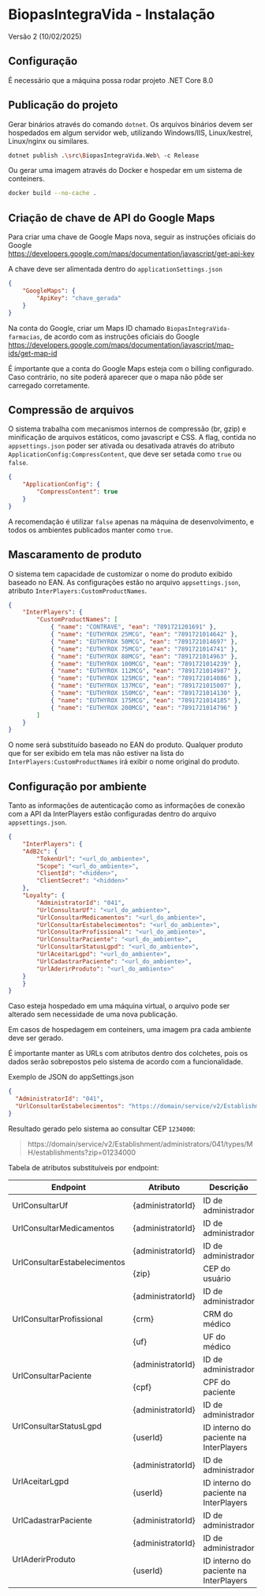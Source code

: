 # BiopasIntegraVida - Instalação
Versão 2 (10/02/2025)

## Configuração
É necessário que a máquina possa rodar projeto .NET Core 8.0

## Publicação do projeto
Gerar binários através do comando `dotnet`. Os arquivos binários devem ser hospedados em algum servidor web, utilizando Windows/IIS, Linux/kestrel, Linux/nginx ou similares.
```bash
dotnet publish .\src\BiopasIntegraVida.Web\ -c Release
```

Ou gerar uma imagem através do Docker e hospedar em um sistema de conteiners.
```bash
docker build --no-cache .
```

## Criação de chave de API do Google Maps
Para criar uma chave de Google Maps nova, seguir as instruções oficiais do Google<br/>
https://developers.google.com/maps/documentation/javascript/get-api-key

A chave deve ser alimentada dentro do `applicationSettings.json`
```json
{
    "GoogleMaps": {
        "ApiKey": "chave_gerada"
    }
}
```

Na conta do Google, criar um Maps ID chamado `BiopasIntegraVida-farmacias`, de acordo com as instruções oficiais do Google<br/>
https://developers.google.com/maps/documentation/javascript/map-ids/get-map-id

É importante que a conta do Google Maps esteja com o billing configurado. Caso contrário, no site poderá aparecer que o mapa não pôde ser carregado corretamente.

## Compressão de arquivos
O sistema trabalha com mecanismos internos de compressão (br, gzip) e minificação de arquivos estáticos, como javascript e CSS. A flag, contida no `appsettings.json` poder ser ativada ou desativada através do atributo `ApplicationConfig:CompressContent`, que deve ser setada como `true` ou `false`.

```json
{
    "ApplicationConfig": {
        "CompressContent": true
    }
}
```

A recomendação é utilizar `false` apenas na máquina de desenvolvimento, e todos os ambientes publicados manter como `true`.

## Mascaramento de produto
O sistema tem capacidade de customizar o nome do produto exibido baseado no EAN. As configurações estão no arquivo `appsettings.json`, atributo `InterPlayers:CustomProductNames`.

```json
{
    "InterPlayers": {
        "CustomProductNames": [
            { "name": "CONTRAVE", "ean": "7891721201691" },
            { "name": "EUTHYROX 25MCG", "ean": "7891721014642" },
            { "name": "EUTHYROX 50MCG", "ean": "7891721014697" },
            { "name": "EUTHYROX 75MCG", "ean": "7891721014741" },
            { "name": "EUTHYROX 88MCG", "ean": "7891721014963" },
            { "name": "EUTHYROX 100MCG", "ean": "7891721014239" },
            { "name": "EUTHYROX 112MCG", "ean": "7891721014987" },
            { "name": "EUTHYROX 125MCG", "ean": "7891721014086" },
            { "name": "EUTHYROX 137MCG", "ean": "7891721015007" },
            { "name": "EUTHYROX 150MCG", "ean": "7891721014130" },
            { "name": "EUTHYROX 175MCG", "ean": "7891721014185" },
            { "name": "EUTHYROX 200MCG", "ean": "7891721014796" }
        ]
    }
}
```

O nome será substituído baseado no EAN do produto. Qualquer produto que for ser exibido em tela mas não estiver na lista do `InterPlayers:CustomProductNames` irá exibir o nome original do produto.

## Configuração por ambiente
Tanto as informações de autenticação como as informações de conexão com a API da InterPlayers estão configuradas dentro do arquivo `appsettings.json`.

```json
{
    "InterPlayers": {
    "AdB2c": {
        "TokenUrl": "<url_do_ambiente>",
        "Scope": "<url_do_ambiente>",
        "ClientId": "<hidden>",
        "ClientSecret": "<hidden>"
    },
    "Loyalty": {
        "AdministratorId": "041",
        "UrlConsultarUf": "<url_do_ambiente>",
        "UrlConsultarMedicamentos": "<url_do_ambiente>",
        "UrlConsultarEstabelecimentos": "<url_do_ambiente>",
        "UrlConsultarProfissional": "<url_do_ambiente>",
        "UrlConsultarPaciente": "<url_do_ambiente>",
        "UrlConsultarStatusLgpd": "<url_do_ambiente>",
        "UrlAceitarLgpd": "<url_do_ambiente>",
        "UrlCadastrarPaciente": "<url_do_ambiente>",
        "UrlAderirProduto": "<url_do_ambiente>"
    }
    }
}
```

Caso esteja hospedado em uma máquina virtual, o arquivo pode ser alterado sem necessidade de uma nova publicação.

Em casos de hospedagem em conteiners, uma imagem pra cada ambiente deve ser gerado.

É importante manter as URLs com atributos dentro dos colchetes, pois os dados serão sobrepostos pelo sistema de acordo com a funcionalidade.

Exemplo de JSON do appSettings.json
```json
{
  "AdministratorId": "041",
  "UrlConsultarEstabelecimentos": "https://domain/service/v2/Establishment/administrators/{administratorId}/types/MH/establishments?zip={zip}"
}
```

Resultado gerado pelo sistema ao consultar CEP `1234000`:
> https://domain/service/v2/Establishment/administrators/041/types/MH/establishments?zip=01234000

Tabela de atributos substituíveis por endpoint:
<table>
    <thead>
        <tr>
            <th>Endpoint</th>
            <th>Atributo</th>
            <th>Descrição</th>
        </tr>
    </thead>
    <tbody>
        <tr>
            <td>UrlConsultarUf</td>
            <td>{administratorId}</td>
            <td>ID de administrador</td>
        </tr>
        <tr>
            <td>UrlConsultarMedicamentos</td>
            <td>{administratorId}</td>
            <td>ID de administrador</td>
        </tr>
        <tr>
            <td rowspan="2">UrlConsultarEstabelecimentos</td>
            <td>{administratorId}</td>
            <td>ID de administrador</td>
        </tr>
        <tr>
            <td>{zip}</td>
            <td>CEP do usuário</td>
        </tr>
        <tr>
            <td rowspan="3">UrlConsultarProfissional</td>
            <td>{administratorId}</td>
            <td>ID de administrador</td>
        </tr>
        <tr>
            <td>{crm}</td>
            <td>CRM do médico</td>
        </tr>
        <tr>
            <td>{uf}</td>
            <td>UF do médico</td>
        </tr>
        <tr>
            <td rowspan="2">UrlConsultarPaciente</td>
            <td>{administratorId}</td>
            <td>ID de administrador</td>
        </tr>
        <tr>
            <td>{cpf}</td>
            <td>CPF do paciente</td>
        </tr>
        <tr>
            <td rowspan="2">UrlConsultarStatusLgpd</td>
            <td>{administratorId}</td>
            <td>ID de administrador</td>
        </tr>
        <tr>
            <td>{userId}</td>
            <td>ID interno do paciente na InterPlayers</td>
        </tr>
        <tr>
            <td rowspan="2">UrlAceitarLgpd</td>
            <td>{administratorId}</td>
            <td>ID de administrador</td>
        </tr>
        <tr>
            <td>{userId}</td>
            <td>ID interno do paciente na InterPlayers</td>
        </tr>
        <tr>
            <td>UrlCadastrarPaciente</td>
            <td>{administratorId}</td>
            <td>ID de administrador</td>
        </tr>
        <tr>
            <td rowspan="2">UrlAderirProduto</td>
            <td>{administratorId}</td>
            <td>ID de administrador</td>
        </tr>
        <tr>
            <td>{userId}</td>
            <td>ID interno do paciente na InterPlayers</td>
        </tr>
    </tbody>
</table>